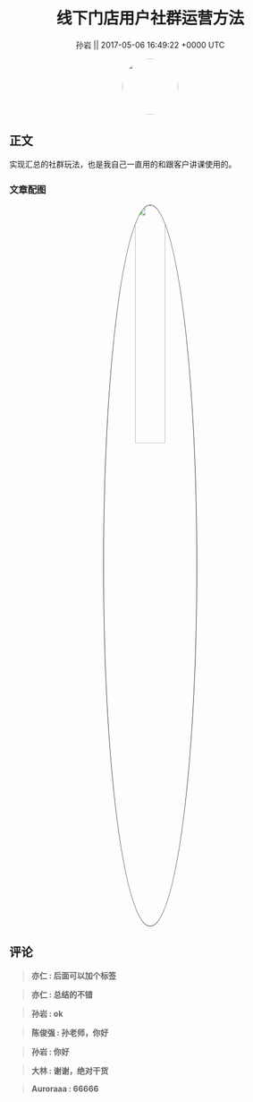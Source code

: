 <h1 align="center">线下门店用户社群运营方法</h1>




<p align="center">
    <a>孙岩 || 2017-05-06 16:49:22 &#43;0000 UTC</a>
</p>

<div align="center">
    <img src="https://images.zsxq.com/FjHDAePmdUobUKA3SCBy2RU2K5Wu?e=1590940799&amp;token=kIxbL07-8jAj8w1n4s9zv64FuZZNEATmlU_Vm6zD:cwope0iAOvlugyocF34oleDN_7w=" width="100" height="100" style="border:1px solid;border-radius:50%; color:#ffffff"/>
</div>




## 正文

<div>
实现汇总的社群玩法，也是我自己一直用的和跟客户讲课使用的。
</div>

### 文章配图

<div class="image" align="center">

<img src="https://images.zsxq.com/Fkx3jJAarzPdlJ6kt3YfG8NE2-Dr?imageMogr2/auto-orient/thumbnail/800x/format/jpg/blur/1x0/quality/75&amp;e=1590940799&amp;token=kIxbL07-8jAj8w1n4s9zv64FuZZNEATmlU_Vm6zD:jsVGej8Iqn482osLLFmUI_1Q-Bc=" width="33%" height="33%" style="border:1px solid;border-radius:50%; color:#3c3f41"/>

</div>


## 评论

<div align="left">
<div>

<blockquote >
<span> <strong>亦仁 : 后面可以加个标签 </strong></span>
</blockquote>

<blockquote >
<span> <strong>亦仁 : 总结的不错 </strong></span>
</blockquote>

<blockquote >
<span> <strong>孙岩 : ok </strong></span>
</blockquote>

<blockquote >
<span> <strong>陈俊强 : 孙老师，你好 </strong></span>
</blockquote>

<blockquote >
<span> <strong>孙岩 : 你好 </strong></span>
</blockquote>

<blockquote >
<span> <strong>大林 : 谢谢，绝对干货 </strong></span>
</blockquote>

<blockquote >
<span> <strong>Auroraaa : 66666 </strong></span>
</blockquote>

</div>
</div>